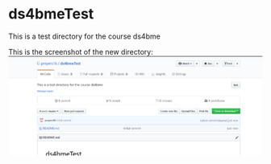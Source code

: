 # ds4bmeTest
This is a test directory for the course ds4bme

This is the screenshot of the new directory:
![alt text](https://github.com/pmyers16/ds4bmeTest/blob/master/question4.a.png "Logo Title Text 1")

